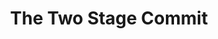 ---
layout: module
title: The Two Stage Commit
pre-requisites: CONT-GHM-03_Editing-local-files
learning-objective: Add and commit files using the GitHub Desktop App.
screens:
  - image-slide:
      title: The Two Stage Commit
      image: two-stage-commit-a.jpg
      presenter-script:
        - After you have finished making your changes, it is time to commit them. When working in the desktop app, you will need to be familiar with the idea of the two stage commit.
        - When you work locally, your files exist in one of four states. They are either untracked, modified, staged, or committed.
        - When you are ready to add these files to version control, you will create a collection of files that represent a discrete unit of work. We build this unit in the changes tab of the desktop app.
        - When we are satisfied with the unit of work we have assembled, we will commit it.
        - Let's do it now.
  - video-slide:
      title: The Two Stage Commit
      video: https://www.youtube.com/watch?v=r5C6yXNaSGo
      video-script:
        - do: "Open the GitHub App"
          say: "Now that you have made some changes, let's use the GitHub app to commit the changes to version control."
        - do: "Click `Changes`"
          say: "The changes tab includes a list of the files that have been changed or added since the last commit."
        - do: "View checkboxes"
          say: "You will use the checkboxes to indicate which changes should be part of the commit. It is a good idea to group files together based on the type of changes or the file content. For example, if you fixed the same formatting issue in several documents, you should group them into one commit."
        - do: "Type the commit message in the Summary field"
          say: "When you have selected the appropriate files, type your commit message in the Summary field."
        - do: "Click `Commit to <branch>`"
          say: "You will notice that GitHub has already populated the commit button with the current branch. Simply click the button to commit your changes."
      production-notes:
additional-labs:
additional-questions:
resources:

---